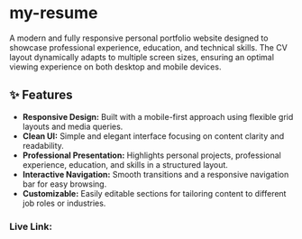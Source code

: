 # my-resume
A modern and fully responsive personal portfolio website designed to showcase professional experience, education, and technical skills. The CV layout dynamically adapts to multiple screen sizes, ensuring an optimal viewing experience on both desktop and mobile devices.

## ✨ Features

- **Responsive Design:** Built with a mobile-first approach using flexible grid layouts and media queries.  
- **Clean UI:** Simple and elegant interface focusing on content clarity and readability.  
- **Professional Presentation:** Highlights personal projects, professional experience, education, and skills in a structured layout.  
- **Interactive Navigation:** Smooth transitions and a responsive navigation bar for easy browsing.  
- **Customizable:** Easily editable sections for tailoring content to different job roles or industries.  

### Live Link: 
